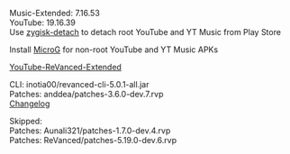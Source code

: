 Music-Extended: 7.16.53  
YouTube: 19.16.39  
Use [zygisk-detach](https://github.com/j-hc/zygisk-detach) to detach root YouTube and YT Music from Play Store  

Install [MicroG](https://github.com/WSTxda/MicroG-RE/releases) for non-root YouTube and YT Music APKs  

[YouTube-ReVanced-Extended](https://github.com/saqie1393/Anddea-YT)
  
CLI: inotia00/revanced-cli-5.0.1-all.jar  
Patches: anddea/patches-3.6.0-dev.7.rvp  
[Changelog](https://github.com/anddea/revanced-patches/releases/tag/v3.6.0-dev.7)  

Skipped:  
Patches: Aunali321/patches-1.7.0-dev.4.rvp          
Patches: ReVanced/patches-5.19.0-dev.6.rvp    
